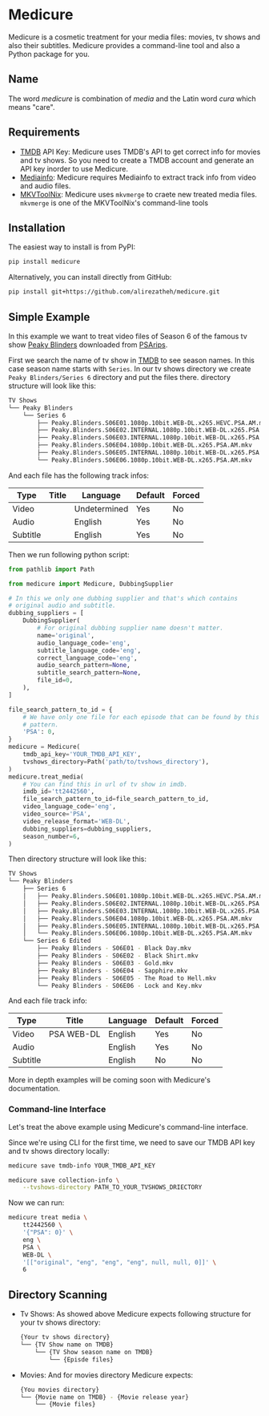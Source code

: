 # Medicure
Medicure is a cosmetic treatment for your media files: movies, tv shows
and also their subtitles. Medicure provides a command-line tool and also
a Python package for you.

## Name
The word *medicure* is combination of *media* and the Latin word *cura*
which means "care".

## Requirements
- [TMDB](https://www.themoviedb.org) API Key: Medicure uses TMDB's API to get
  correct info for movies and tv shows. So you need to create a TMDB account
  and generate an API key inorder to use Medicure.
- [Mediainfo](https://mediaarea.net/en/MediaInfo): Medicure requires Mediainfo
  to extract track info from video and audio files.
- [MKVToolNix](https://mkvtoolnix.download): Medicure uses `mkvmerge` to craete
  new treated media files. `mkvmerge` is one of the MKVToolNix's command-line
  tools

## Installation
The easiest way to install is from PyPI:
```bash
pip install medicure
```
Alternatively, you can install directly from GitHub:
```bash
pip install git+https://github.com/alirezatheh/medicure.git
```

## Simple Example
In this example we want to treat video files of Season 6 of the famous tv show
[Peaky Blinders](https://en.wikipedia.org/wiki/Peaky_Blinders_(TV_series))
downloaded from [PSArips](https://psa.pm).

First we search the name of tv show in [TMDB](https://www.themoviedb.org) to
see season names. In this case season name starts with `Series`. In our
tv shows directory we create `Peaky Blinders/Series 6` directory and put the
files there. directory structure will look like this:
```bash
TV Shows
└── Peaky Blinders
    └── Series 6
        ├── Peaky.Blinders.S06E01.1080p.10bit.WEB-DL.x265.HEVC.PSA.AM.mkv
        ├── Peaky.Blinders.S06E02.INTERNAL.1080p.10bit.WEB-DL.x265.PSA.AM.mkv
        ├── Peaky.Blinders.S06E03.INTERNAL.1080p.10bit.WEB-DL.x265.PSA.AM.mkv
        ├── Peaky.Blinders.S06E04.1080p.10bit.WEB-DL.x265.PSA.AM.mkv
        ├── Peaky.Blinders.S06E05.INTERNAL.1080p.10bit.WEB-DL.x265.PSA.AM.mkv
        └── Peaky.Blinders.S06E06.1080p.10bit.WEB-DL.x265.PSA.AM.mkv
```

And each file has the following track infos:

| Type     | Title | Language     | Default | Forced |
|----------|-------|--------------|---------|--------|
| Video    |       | Undetermined | Yes     | No     |
| Audio    |       | English      | Yes     | No     |
| Subtitle |       | English      | Yes     | No     |


Then we run following python script:
```python
from pathlib import Path

from medicure import Medicure, DubbingSupplier

# In this we only one dubbing supplier and that's which contains
# original audio and subtitle.
dubbing_suppliers = [
    DubbingSupplier(
        # For original dubbing supplier name doesn't matter.
        name='original',
        audio_language_code='eng',
        subtitle_language_code='eng',
        correct_language_code='eng',
        audio_search_pattern=None,
        subtitle_search_pattern=None,
        file_id=0,
    ),
]

file_search_pattern_to_id = {
    # We have only one file for each episode that can be found by this
    # pattern.
    'PSA': 0,
}
medicure = Medicure(
    tmdb_api_key='YOUR_TMDB_API_KEY',
    tvshows_directory=Path('path/to/tvshows_directory'),
)
medicure.treat_media(
    # You can find this in url of tv show in imdb.
    imdb_id='tt2442560',
    file_search_pattern_to_id=file_search_pattern_to_id,
    video_language_code='eng',
    video_source='PSA',
    video_release_format='WEB-DL',
    dubbing_suppliers=dubbing_suppliers,
    season_number=6,
)
```
Then directory structure will look like this:
```bash
TV Shows
└── Peaky Blinders
    ├── Series 6
    │   ├── Peaky.Blinders.S06E01.1080p.10bit.WEB-DL.x265.HEVC.PSA.AM.mkv
    │   ├── Peaky.Blinders.S06E02.INTERNAL.1080p.10bit.WEB-DL.x265.PSA.AM.mkv
    │   ├── Peaky.Blinders.S06E03.INTERNAL.1080p.10bit.WEB-DL.x265.PSA.AM.mkv
    │   ├── Peaky.Blinders.S06E04.1080p.10bit.WEB-DL.x265.PSA.AM.mkv
    │   ├── Peaky.Blinders.S06E05.INTERNAL.1080p.10bit.WEB-DL.x265.PSA.AM.mkv
    │   └── Peaky.Blinders.S06E06.1080p.10bit.WEB-DL.x265.PSA.AM.mkv
    └── Series 6 Edited
        ├── Peaky Blinders - S06E01 - Black Day.mkv
        ├── Peaky Blinders - S06E02 - Black Shirt.mkv
        ├── Peaky Blinders - S06E03 - Gold.mkv
        ├── Peaky Blinders - S06E04 - Sapphire.mkv
        ├── Peaky Blinders - S06E05 - The Road to Hell.mkv
        └── Peaky Blinders - S06E06 - Lock and Key.mkv
```
And each file track info:

| Type     | Title      | Language | Default | Forced |
|----------|------------|----------|---------|--------|
| Video    | PSA WEB-DL | English  | Yes     | No     |
| Audio    |            | English  | Yes     | No     |
| Subtitle |            | English  | No      | No     |

More in depth examples will be coming soon with Medicure's documentation.

### Command-line Interface
Let's treat the above example using Medicure's command-line
interface.

Since we're using CLI for the first time, we need to save our
TMDB API key and tv shows directory locally:
```bash
medicure save tmdb-info YOUR_TMDB_API_KEY
```
```bash
medicure save collection-info \
    --tvshows-directory PATH_TO_YOUR_TVSHOWS_DRIECTORY
```
Now we can run:
```bash
medicure treat media \
    tt2442560 \
    '{"PSA": 0}' \
    eng \
    PSA \
    WEB-DL \
    '[["original", "eng", "eng", "eng", null, null, 0]]' \
    6
```

## Directory Scanning
- Tv Shows: As showed above Medicure expects following structure for your
  tv shows directory:
  ```bash
  {Your tv shows directory}
  └── {TV Show name on TMDB}
      └── {TV Show season name on TMDB}
          └── {Episde files}
  ```
- Movies: And for movies directory Medicure expects:
  ```bash
  {You movies directory}
  └── {Movie name on TMDB} - {Movie release year}
      └── {Movie files}
  ```
